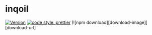 # inqoil

[![Version](http://img.shields.io/npm/v/react-drag-drop-files.svg)](https://www.npmjs.org/package/inqoil) [![code style: prettier](https://img.shields.io/badge/code_style-prettier-ff69b4.svg)](https://github.com/prettier/prettier) [![npm download][download-image]][download-url]
